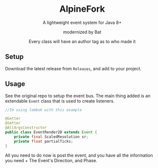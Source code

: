<div align="center">

# AlpineFork
A lightweight event system for Java 8+

modernized by Bat

Every class will have an author tag as to who made it

</div>

## Setup

Download the latest release from `Releases`, and add to your project.

## Usage

See the original repo to setup the event bus. The main thing added is an extendable ``Event`` class that is used to create listeners.

```java
//Im using lombok with this example

@Getter
@Setter
@AllArgsConstructor
public class EventRender2D extends Event {
    private final ScaledResolution sr;
    private float partialTicks;
}
```

All you need to do now is post the event, and you have all the information you need + The Event's Direction, and Phase.

